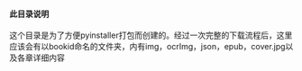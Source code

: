 #### 此目录说明
这个目录是为了方便pyinstaller打包而创建的。经过一次完整的下载流程后，这里应该会有以bookid命名的文件夹，内有img，ocrImg，json，epub，cover.jpg以及各章详细内容